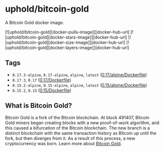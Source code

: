 
# uphold/bitcoin-gold

A Bitcoin Gold docker image.

[![uphold/bitcoin-gold][docker-pulls-image]][docker-hub-url] [![uphold/bitcoin-gold][docker-stars-image]][docker-hub-url] [![uphold/bitcoin-gold][docker-size-image]][docker-hub-url] [![uphold/bitcoin-gold][docker-layers-image]][docker-hub-url]

## Tags

- `0.17.3-alpine`, `0.17-alpine`, `alpine`, `latest` ([0.17/alpine/Dockerfile](https://github.com/uphold/docker-bitcoin-gold/blob/master/0.17/alpine/Dockerfile))
- `0.17.3`, `0.17`  ([0.17/Dockerfile](https://github.com/uphold/docker-bitcoin-gold/blob/master/0.17/Dockerfile))
- `0.15.2-alpine`, `0.15-alpine`, `alpine`, `latest` ([0.15/alpine/Dockerfile](https://github.com/uphold/docker-bitcoin-gold/blob/master/0.15/alpine/Dockerfile))
- `0.15.2`, `0.15`  ([0.15/Dockerfile](https://github.com/uphold/docker-bitcoin-gold/blob/master/0.15/Dockerfile))

## What is Bitcoin Gold?

Bitcoin Gold is a fork of the Bitcoin blockchain. At block 491407, Bitcoin Gold miners began creating blocks with a new proof-of-work algorithm, and this caused a bifurcation of the Bitcoin blockchain. The new branch is a distinct blockchain with the same transaction history as Bitcoin up until the fork, but then diverges from it. As a result of this process, a new cryptocurrency was born. Learn more about [Bitcoin Gold](https://bitcoingold.org).
